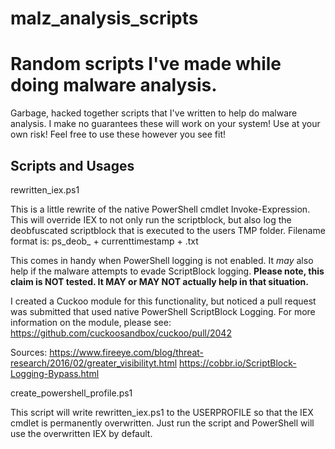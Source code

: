 # malz_analysis_scripts

# Random scripts I've made while doing malware analysis.


Garbage, hacked together scripts that I've written to help do malware analysis. I make no guarantees these will work on your system! Use at your own risk! Feel free to use these however you see fit!




## Scripts and Usages

rewritten_iex.ps1

This is a little rewrite of the native PowerShell cmdlet Invoke-Expression. This will override IEX to not only run the scriptblock, but also log the deobfuscated scriptblock that is executed to the users TMP folder. Filename format is: ps_deob_ + currenttimestamp + .txt

This comes in handy when PowerShell logging is not enabled. It *may* also help if the malware attempts to evade ScriptBlock logging. **Please note, this claim is NOT tested. It MAY or MAY NOT actually help in that situation.**

I created a Cuckoo module for this functionality, but noticed a pull request was submitted that used native PowerShell ScriptBlock Logging. For more information on the module, please see: https://github.com/cuckoosandbox/cuckoo/pull/2042 

Sources:
https://www.fireeye.com/blog/threat-research/2016/02/greater_visibilityt.html
https://cobbr.io/ScriptBlock-Logging-Bypass.html


create_powershell_profile.ps1

This script will write rewritten_iex.ps1 to the USERPROFILE so that the IEX cmdlet is permanently overwritten. Just run the script and PowerShell will use the overwritten IEX by default.
